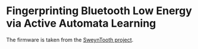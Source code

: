 # Fingerprinting Bluetooth Low Energy via Active Automata Learning

The firmware is taken from the [SweynTooth project](https://github.com/Matheus-Garbelini/sweyntooth_bluetooth_low_energy_attacks).